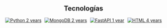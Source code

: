 <div align="center" style="margin: 30px 0;"><h2>Tecnologías</h2> <div style="display: flex; flex-wrap: wrap; justify-content: center; align-items: center; gap: 10px;"> <a href="https://www.python.org/"><img src="https://img.shields.io/badge/Python-2%20años-3776AB?style=for-the-badge&logo=python&logoColor=white" alt="Python 2 years" /></a> <a href="https://www.mongodb.com/"><img src="https://img.shields.io/badge/MongoDB-2%20años-47A248?style=for-the-badge&logo=mongodb&logoColor=white" alt="MongoDB 2 years" /></a> <a href="https://fastapi.tiangolo.com/"><img src="https://img.shields.io/badge/FastAPI-1%20año-009688?style=for-the-badge&logo=fastapi&logoColor=white" alt="FastAPI 1 year" /></a> <a href="https://developer.mozilla.org/en-US/docs/Web/HTML"><img src="https://img.shields.io/badge/HTML-4%20años-E34F26?style=for-the-badge&logo=html5&logoColor=white" alt="HTML 4 years" /></a>